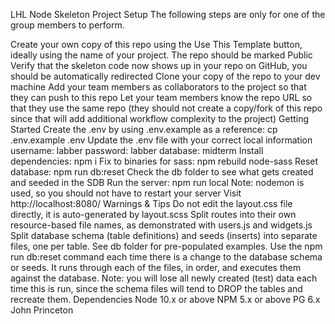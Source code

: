 LHL Node Skeleton
Project Setup
The following steps are only for one of the group members to perform.

Create your own copy of this repo using the Use This Template button, ideally using the name of your project. The repo should be marked Public
Verify that the skeleton code now shows up in your repo on GitHub, you should be automatically redirected
Clone your copy of the repo to your dev machine
Add your team members as collaborators to the project so that they can push to this repo
Let your team members know the repo URL so that they use the same repo (they should not create a copy/fork of this repo since that will add additional workflow complexity to the project)
Getting Started
Create the .env by using .env.example as a reference: cp .env.example .env
Update the .env file with your correct local information
username: labber
password: labber
database: midterm
Install dependencies: npm i
Fix to binaries for sass: npm rebuild node-sass
Reset database: npm run db:reset
Check the db folder to see what gets created and seeded in the SDB
Run the server: npm run local
Note: nodemon is used, so you should not have to restart your server
Visit http://localhost:8080/
Warnings & Tips
Do not edit the layout.css file directly, it is auto-generated by layout.scss
Split routes into their own resource-based file names, as demonstrated with users.js and widgets.js
Split database schema (table definitions) and seeds (inserts) into separate files, one per table. See db folder for pre-populated examples.
Use the npm run db:reset command each time there is a change to the database schema or seeds.
It runs through each of the files, in order, and executes them against the database.
Note: you will lose all newly created (test) data each time this is run, since the schema files will tend to DROP the tables and recreate them.
Dependencies
Node 10.x or above
NPM 5.x or above
PG 6.x
John Princeton

